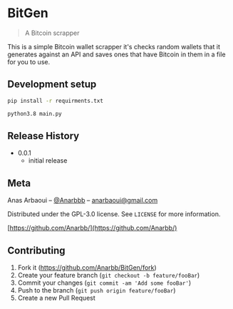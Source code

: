 # BitGen
> A Bitcoin scrapper


This is a simple Bitcoin wallet scrapper it's checks random wallets that it generates against an API and saves ones that have Bitcoin in them in a file for you to 
use.


## Development setup

```sh
pip install -r requirments.txt
```
```sh
python3.8 main.py
```

## Release History



* 0.0.1
    * initial release

## Meta

Anas Arbaoui – [@Anarbbb](https://twitter.com/Anarbbb) – anarbaoui@gmail.com

Distributed under the GPL-3.0 license. See ``LICENSE`` for more information.

[https://github.com/Anarbb/](https://github.com/Anarbb/)

## Contributing

1. Fork it (<https://github.com/Anarbb/BitGen/fork>)
2. Create your feature branch (`git checkout -b feature/fooBar`)
3. Commit your changes (`git commit -am 'Add some fooBar'`)
4. Push to the branch (`git push origin feature/fooBar`)
5. Create a new Pull Request

